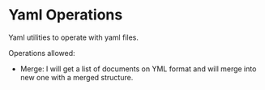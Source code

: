 # Yaml Operations

Yaml utilities to operate with yaml files.

Operations allowed:

* Merge: I will get a list of documents on YML format and will merge into new one with a merged structure.
